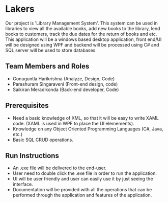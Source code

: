 # Lakers

Our project is 'Library Management System'. This system can be used in libraries to view all the available books, add new books to the library, lend books to customers, track the due dates for the return of books and etc. This application will be a windows based desktop application, front end/UI will be designed using WPF and backend will be processed using C# and SQL server will be used to store databases.

## Team Members and Roles

* Gonuguntla Harikrishna (Analyze, Design, Code)
* Parashuram Singaraveni (Front-end design, code)
* Saikiran Meradikonda (Back-end developer, Code)

## Prerequisites

* Need a basic knowledge of XML, so that it will be easy to write XAML code. (XAML is used in WPF to place the UI elemements).
* Knowledge on any Object Oriented Programming Languages (C#, Java, etc.)
* Basic SQL CRUD operations.

## Run Instructions
* An .exe file will be delivered to the end-user.
* User need to double click the .exe file in order to run the application.
* UI will be user friendly and user can easily use it by just seeing the interface.
* Documentation will be provided with all the operations that can be performed through the application and features of the application.
